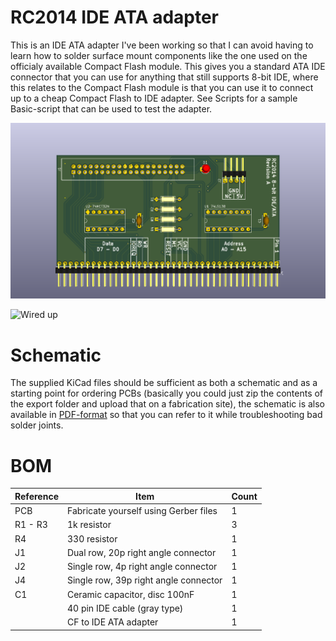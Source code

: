 # RC2014 IDE ATA adapter

This is an IDE ATA adapter I've been working so that I can avoid having to learn how to solder surface mount components like the one used on the officialy available Compact Flash module. This gives you a standard ATA IDE connector that you can use for anything that still supports 8-bit IDE, where this relates to the Compact Flash module is that you can use it to connect up to a cheap Compact Flash to IDE adapter. See Scripts for a sample Basic-script that can be used to test the adapter.

![IDE PCB](https://github.com/tebl/RC2014/raw/master/RC2014%20IDE/gallery/pcb.PNG)

![Wired up](https://github.com/tebl/RC2014/raw/master/RC2014%20IDE/gallery/2017-05-13%2012.11.12.jpg)

# Schematic
The supplied KiCad files should be sufficient as both a schematic and as a starting point for ordering PCBs (basically you could just zip the contents of the export folder and upload that on a fabrication site), the schematic is also available in [PDF-format](https://github.com/tebl/RC2014/raw/master/RC2014%20IDE/export/RC2014%20IDE.pdf) so that you can refer to it while troubleshooting bad solder joints.

# BOM
| Reference | Item                                  | Count |
| --------- | ------------------------------------- | ----- |
| PCB       | Fabricate yourself using Gerber files |     1 |
| R1 - R3   | 1k resistor                           |     3 |
| R4        | 330 resistor                          |     1 |
| J1        | Dual row, 20p right angle connector   |     1 |
| J2        | Single row, 4p right angle connector  |     1 |
| J4        | Single row, 39p right angle connector |     1 |
| C1        | Ceramic capacitor, disc 100nF         |     1 |
|           | 40 pin IDE cable (gray type)          |     1 |
|           | CF to IDE ATA adapter                 |     1 |